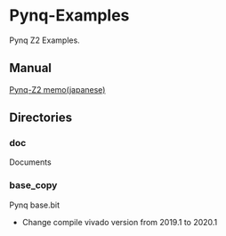 # Pynq-Examples
Pynq Z2 Examples.

## Manual
[Pynq-Z2 memo(japanese)](./doc/Pynq-Z2.md)

## Directories
### doc
Documents

###  base_copy
Pynq base.bit
- Change compile vivado version from 2019.1 to 2020.1
